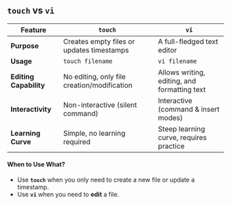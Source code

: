 ## `touch` vs `vi`  

| Feature | `touch` | `vi` |
|---------|--------|------|
| **Purpose** | Creates empty files or updates timestamps | A full-fledged text editor |
| **Usage** | `touch filename` | `vi filename` |
| **Editing Capability** | No editing, only file creation/modification | Allows writing, editing, and formatting text |
| **Interactivity** | Non-interactive (silent command) | Interactive (command & insert modes) |
| **Learning Curve** | Simple, no learning required | Steep learning curve, requires practice |

#### **When to Use What?**
- Use **`touch`** when you only need to create a new file or update a timestamp.  
- Use **`vi`** when you need to **edit** a file. 